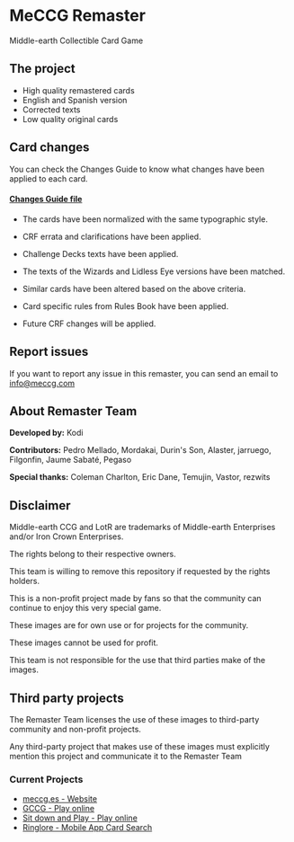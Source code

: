 # MeCCG Remaster
Middle-earth Collectible Card Game

## The project

* High quality remastered cards
* English and Spanish version
* Corrected texts
* Low quality original cards

## Card changes

You can check the Changes Guide to know what changes have been applied to each card.

#### [Changes Guide file](./changes-guide.xlsx)

* The cards have been normalized with the same typographic style.

* CRF errata and clarifications have been applied.

* Challenge Decks texts have been applied.

* The texts of the Wizards and Lidless Eye versions have been matched.

* Similar cards have been altered based on the above criteria.

* Card specific rules from Rules Book have been applied. 

* Future CRF changes will be applied.

## Report issues

If you want to report any issue in this remaster, you can send an email to [info@meccg.com](mailto:info@meccg.com)

## About Remaster Team

**Developed by:** Kodi

**Contributors:** Pedro Mellado, Mordakai, Durin's Son, Alaster, jarruego, Filgonfin, Jaume Sabaté, Pegaso

**Special thanks:** Coleman Charlton, Eric Dane, Temujin, Vastor, rezwits

## Disclaimer

Middle-earth CCG and LotR are trademarks of Middle-earth Enterprises and/or Iron Crown Enterprises.

The rights belong to their respective owners.

This team is willing to remove this repository if requested by the rights holders.

This is a non-profit project made by fans so that the community can continue to enjoy this very special game.

These images are for own use or for projects for the community.

These images cannot be used for profit.

This team is not responsible for the use that third parties make of the images.

## Third party projects

The Remaster Team licenses the use of these images to third-party community and non-profit projects.

Any third-party project that makes use of these images must explicitly mention this project and communicate it to the Remaster Team

### Current Projects

* [meccg.es - Website](https://meccg.es)
* [GCCG - Play online](https://meccg.es)
* [Sit down and Play - Play online](https://github.com/Heinrich-Barth/sit-down-and-play)
* [Ringlore - Mobile App Card Search](https://play.google.com/store/apps/details?id=com.hatfat.meccg&gl=ES)
